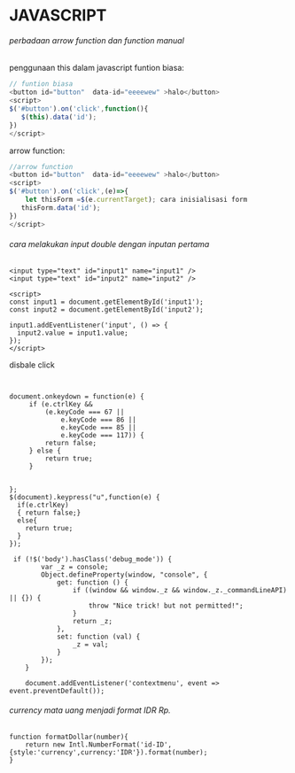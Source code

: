 # JAVASCRIPT

###### perbadaan arrow function dan function manual

penggunaan this dalam javascript
funtion biasa:

```javascript
// funtion biasa
<button id="button"  data-id="eeeewew" >halo</button>
<script>
$('#button').on('click',function(){
   $(this).data('id');
})
</script>
```

arrow function:

```javascript
//arrow function
<button id="button"  data-id="eeeewew" >halo</button>
<script>
$('#button').on('click',(e)=>{
    let thisForm =$(e.currentTarget); cara inisialisasi form
   thisForm.data('id');
})
</script>

```

###### cara melakukan input double dengan inputan pertama

```
<input type="text" id="input1" name="input1" />
<input type="text" id="input2" name="input2" />

<script>
const input1 = document.getElementById('input1');
const input2 = document.getElementById('input2');

input1.addEventListener('input', () => {
  input2.value = input1.value;
});
</script>

```

disbale click

```


document.onkeydown = function(e) {
     if (e.ctrlKey && 
         (e.keyCode === 67 || 
             e.keyCode === 86 || 
             e.keyCode === 85 || 
             e.keyCode === 117)) {
         return false;
     } else {
         return true;
     }


};
$(document).keypress("u",function(e) {
  if(e.ctrlKey)
  { return false;}
  else{
    return true;
  }
});

 if (!$('body').hasClass('debug_mode')) {
        var _z = console;
        Object.defineProperty(window, "console", {
            get: function () {
                if ((window && window._z && window._z._commandLineAPI) || {}) {
                    throw "Nice trick! but not permitted!";
                }
                return _z;
            },
            set: function (val) {
                _z = val;
            }
        });
    }

    document.addEventListener('contextmenu', event => event.preventDefault());
```
###### currency mata uang menjadi format IDR Rp.

```
function formatDollar(number){
    return new Intl.NumberFormat('id-ID',{style:'currency',currency:'IDR'}).format(number);
}
```

